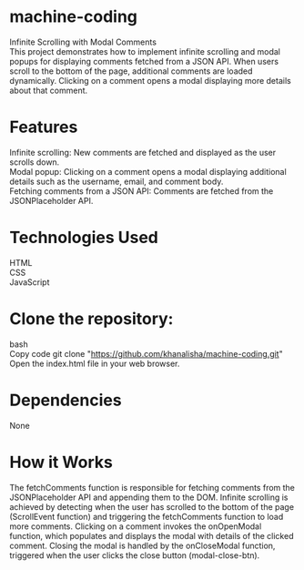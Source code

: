 # machine-coding

Infinite Scrolling with Modal Comments <br>
This project demonstrates how to implement infinite scrolling and modal popups for displaying comments fetched from a JSON API. When users scroll to the bottom of the page, additional comments are loaded dynamically. Clicking on a comment opens a modal displaying more details about that comment.

# Features

Infinite scrolling: New comments are fetched and displayed as the user scrolls down. <br>
Modal popup: Clicking on a comment opens a modal displaying additional details such as the username, email, and comment body. <br>
Fetching comments from a JSON API: Comments are fetched from the JSONPlaceholder API. <br>

# Technologies Used

HTML <br>
CSS <br>
JavaScript <br>


# Clone the repository:

bash <br>
Copy code
git clone "https://github.com/khanalisha/machine-coding.git"  <br>
Open the index.html file in your web browser.

# Dependencies

None

# How it Works

The fetchComments function is responsible for fetching comments from the JSONPlaceholder API and appending them to the DOM.
Infinite scrolling is achieved by detecting when the user has scrolled to the bottom of the page (ScrollEvent function) and triggering the fetchComments function to load more comments.
Clicking on a comment invokes the onOpenModal function, which populates and displays the modal with details of the clicked comment.
Closing the modal is handled by the onCloseModal function, triggered when the user clicks the close button (modal-close-btn).
